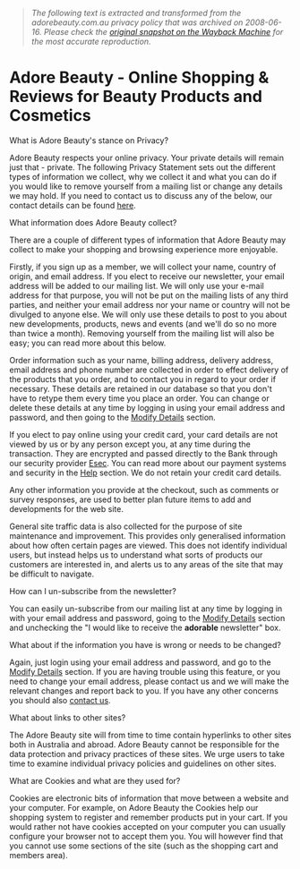 > *The following text is extracted and transformed from the adorebeauty.com.au privacy policy that was archived on 2008-06-16. Please check the [original snapshot on the Wayback Machine](https://web.archive.org/web/20080616025515id_/http%3A//www.adorebeauty.com.au/adorebeauty/privacyPolicy.asp) for the most accurate reproduction.*

# Adore Beauty - Online Shopping & Reviews for Beauty Products and Cosmetics

What is Adore Beauty's stance on Privacy?

Adore Beauty respects your online privacy. Your private details will remain just that - private. The following Privacy Statement sets out the different types of information we collect, why we collect it and what you can do if you would like to remove yourself from a mailing list or change any details we may hold. If you need to contact us to discuss any of the below, our contact details can be found [here](https://web.archive.org/web/20080616025515id_/http%3A//www.adorebeauty.com.au/adorebeauty/contactus.asp).

What information does Adore Beauty collect?

There are a couple of different types of information that Adore Beauty may collect to make your shopping and browsing experience more enjoyable.

Firstly, if you sign up as a member, we will collect your name, country of origin, and email address. If you elect to receive our newsletter, your email address will be added to our mailing list. We will only use your e-mail address for that purpose, you will not be put on the mailing lists of any third parties, and neither your email address nor your name or country will not be divulged to anyone else. We will only use these details to post to you about new developments, products, news and events (and we'll do so no more than twice a month). Removing yourself from the mailing list will also be easy; you can read more about this below.

Order information such as your name, billing address, delivery address, email address and phone number are collected in order to effect delivery of the products that you order, and to contact you in regard to your order if necessary. These details are retained in our database so that you don't have to retype them every time you place an order. You can change or delete these details at any time by logging in using your email address and password, and then going to the [Modify Details](https://web.archive.org/web/20080616025515id_/http%3A//www.adorebeauty.com.au/adorebeauty/customerModifyForm.asp) section.

If you elect to pay online using your credit card, your card details are not viewed by us or by any person except you, at any time during the transaction. They are encrypted and passed directly to the Bank through our security provider [Esec](http://www.esec.com.au/). You can read more about our payment systems and security in the [Help](https://web.archive.org/web/20080616025515id_/http%3A//www.adorebeauty.com.au/adorebeauty/helpSecurity.asp) section. We do not retain your credit card details.

Any other information you provide at the checkout, such as comments or survey responses, are used to better plan future items to add and developments for the web site.

General site traffic data is also collected for the purpose of site maintenance and improvement. This provides only generalised information about how often certain pages are viewed. This does not identify individual users, but instead helps us to understand what sorts of products our customers are interested in, and alerts us to any areas of the site that may be difficult to navigate.

How can I un-subscribe from the newsletter?

You can easily un-subscribe from our mailing list at any time by logging in with your email address and password, going to the [Modify Details](https://web.archive.org/web/20080616025515id_/http%3A//www.adorebeauty.com.au/adorebeauty/customerModifyForm.asp) section and unchecking the "I would like to receive the **adorable** newsletter" box.

What about if the information you have is wrong or needs to be changed?

Again, just login using your email address and password, and go to the [Modify Details](https://web.archive.org/web/20080616025515id_/http%3A//www.adorebeauty.com.au/adorebeauty/customerModifyForm.asp) section. If you are having trouble using this feature, or you need to change your email address, please contact us and we will make the relevant changes and report back to you. If you have any other concerns you should also [contact us](https://web.archive.org/web/20080616025515id_/http%3A//www.adorebeauty.com.au/adorebeauty/contactus.asp).

What about links to other sites?

The Adore Beauty site will from time to time contain hyperlinks to other sites both in Australia and abroad. Adore Beauty cannot be responsible for the data protection and privacy practices of these sites. We urge users to take time to examine individual privacy policies and guidelines on other sites.

What are Cookies and what are they used for?

Cookies are electronic bits of information that move between a website and your computer. For example, on Adore Beauty the Cookies help our shopping system to register and remember products put in your cart. If you would rather not have cookies accepted on your computer you can usually configure your browser not to accept them you. You will however find that you cannot use some sections of the site (such as the shopping cart and members area).
